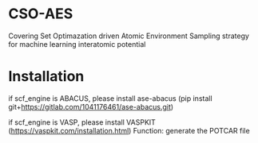 # CSO-AES
Covering Set Optimazation driven Atomic Environment Sampling strategy for machine learning interatomic potential 

# Installation
if scf_engine is ABACUS, please install ase-abacus (pip install git+https://gitlab.com/1041176461/ase-abacus.git)

if scf_engine is VASP, please install VASPKIT (https://vaspkit.com/installation.html) Function: generate the POTCAR file 
